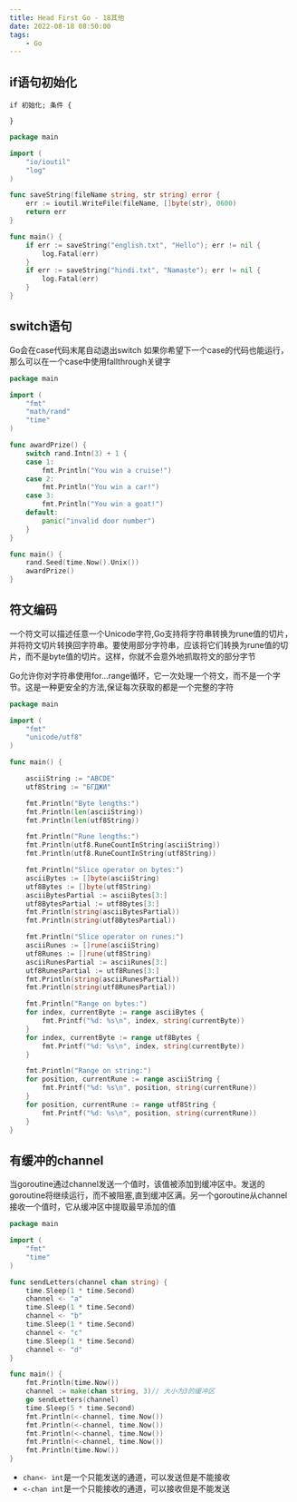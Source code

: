 ```yaml
---
title: Head First Go - 18其他
date: 2022-08-18 08:50:00
tags:
    - Go
---
```


## if语句初始化

    if 初始化; 条件 {

    }

```go
package main

import (
	"io/ioutil"
	"log"
)

func saveString(fileName string, str string) error {
	err := ioutil.WriteFile(fileName, []byte(str), 0600)
	return err
}

func main() {
	if err := saveString("english.txt", "Hello"); err != nil {
		log.Fatal(err)
	}
	if err := saveString("hindi.txt", "Namaste"); err != nil {
		log.Fatal(err)
	}
}
```

## switch语句
Go会在case代码末尾自动退出switch
如果你希望下一个case的代码也能运行，那么可以在一个case中使用fallthrough关键字

```go
package main

import (
	"fmt"
	"math/rand"
	"time"
)

func awardPrize() {
	switch rand.Intn(3) + 1 {
	case 1:
		fmt.Println("You win a cruise!")
	case 2:
		fmt.Println("You win a car!")
	case 3:
		fmt.Println("You win a goat!")
	default:
		panic("invalid door number")
	}
}

func main() {
	rand.Seed(time.Now().Unix())
	awardPrize()
}
```
## 符文编码
一个符文可以描述任意一个Unicode字符,Go支持将字符串转换为rune值的切片，并将符文切片转换回字符串。要使用部分字符串，应该将它们转换为rune值的切片，而不是byte值的切片。这样，你就不会意外地抓取符文的部分字节

Go允许你对字符串使用for...range循环，它一次处理一个符文，而不是一个字节。这是一种更安全的方法,保证每次获取的都是一个完整的字符

```go
package main

import (
	"fmt"
	"unicode/utf8"
)

func main() {

	asciiString := "ABCDE"
	utf8String := "БГДЖИ"

	fmt.Println("Byte lengths:")
	fmt.Println(len(asciiString))
	fmt.Println(len(utf8String))

	fmt.Println("Rune lengths:")
	fmt.Println(utf8.RuneCountInString(asciiString))
	fmt.Println(utf8.RuneCountInString(utf8String))

	fmt.Println("Slice operator on bytes:")
	asciiBytes := []byte(asciiString)
	utf8Bytes := []byte(utf8String)
	asciiBytesPartial := asciiBytes[3:]
	utf8BytesPartial := utf8Bytes[3:]
	fmt.Println(string(asciiBytesPartial))
	fmt.Println(string(utf8BytesPartial))

	fmt.Println("Slice operator on runes:")
	asciiRunes := []rune(asciiString)
	utf8Runes := []rune(utf8String)
	asciiRunesPartial := asciiRunes[3:]
	utf8RunesPartial := utf8Runes[3:]
	fmt.Println(string(asciiRunesPartial))
	fmt.Println(string(utf8RunesPartial))

	fmt.Println("Range on bytes:")
	for index, currentByte := range asciiBytes {
		fmt.Printf("%d: %s\n", index, string(currentByte))
	}
	for index, currentByte := range utf8Bytes {
		fmt.Printf("%d: %s\n", index, string(currentByte))
	}

	fmt.Println("Range on string:")
	for position, currentRune := range asciiString {
		fmt.Printf("%d: %s\n", position, string(currentRune))
	}
	for position, currentRune := range utf8String {
		fmt.Printf("%d: %s\n", position, string(currentRune))
	}
}

```

## 有缓冲的channel
当goroutine通过channel发送一个值时，该值被添加到缓冲区中。发送的goroutine将继续运行，而不被阻塞,直到缓冲区满。另一个goroutine从channel接收一个值时，它从缓冲区中提取最早添加的值

```go
package main

import (
	"fmt"
	"time"
)

func sendLetters(channel chan string) {
	time.Sleep(1 * time.Second)
	channel <- "a"
	time.Sleep(1 * time.Second)
	channel <- "b"
	time.Sleep(1 * time.Second)
	channel <- "c"
	time.Sleep(1 * time.Second)
	channel <- "d"
}

func main() {
	fmt.Println(time.Now())
	channel := make(chan string, 3)// 大小为3的缓冲区
	go sendLetters(channel)
	time.Sleep(5 * time.Second)
	fmt.Println(<-channel, time.Now())
	fmt.Println(<-channel, time.Now())
	fmt.Println(<-channel, time.Now())
	fmt.Println(<-channel, time.Now())
	fmt.Println(time.Now())
}
```

- `chan<- int`是一个只能发送的通道，可以发送但是不能接收
- `<-chan int`是一个只能接收的通道，可以接收但是不能发送
